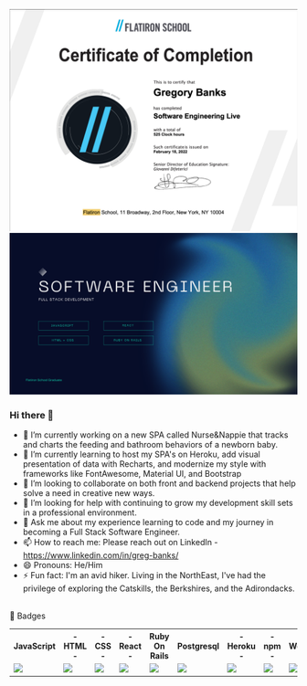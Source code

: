 ![certificate](Flatiron_School_Certificate.png)
<br/>
![banner](SWE-Banner.png)
<br/>
### Hi there 👋

- 🔭 I’m currently working on a new SPA called Nurse&Nappie that tracks and charts the feeding and bathroom behaviors of a newborn baby. 
- 🌱 I’m currently learning to host my SPA's on Heroku, add visual presentation of data with Recharts, and modernize my style with frameworks like FontAwesome, Material UI, and Bootstrap
- 👯 I’m looking to collaborate on both front and backend projects that help solve a need in creative new ways.
- 🤔 I’m looking for help with continuing to grow my development skill sets in a professional environment.
- 💬 Ask me about my experience learning to code and my journey in becoming a Full Stack Software Engineer.
- 📫 How to reach me: Please reach out on LinkedIn - https://www.linkedin.com/in/greg-banks/
- 😄 Pronouns: He/Him
- ⚡ Fun fact: I'm an avid hiker. Living in the NorthEast, I've had the privilege of exploring the Catskills, the Berkshires, and the Adirondacks.
<br/>
📛 Badges
<table>
  <tr>
    <th>JavaScript</th>
    <th>- HTML -</th>
    <th>- CSS -</th>
    <th>- React -</th>
    <th>Ruby On Rails</th>
    <th>Postgresql</th>
    <th>- Heroku -</th>
    <th>- npm -</th>
    <th>WordPress</th>
  </tr>
  <tr>
    <td><img src="https://cdn.jsdelivr.net/gh/devicons/devicon/icons/javascript/javascript-original.svg" /></td>
    <td><img src="https://cdn.jsdelivr.net/gh/devicons/devicon/icons/html5/html5-original-wordmark.svg" /></td>
    <td><img src="https://cdn.jsdelivr.net/gh/devicons/devicon/icons/css3/css3-original-wordmark.svg" /></td>
    <td><img src="https://cdn.jsdelivr.net/gh/devicons/devicon/icons/react/react-original-wordmark.svg" /></td>
    <td><img src="https://cdn.jsdelivr.net/gh/devicons/devicon/icons/ruby/ruby-plain-wordmark.svg" /></td>
    <td><img src="https://cdn.jsdelivr.net/gh/devicons/devicon/icons/postgresql/postgresql-plain-wordmark.svg" /></td>
    <td><img src="https://cdn.jsdelivr.net/gh/devicons/devicon/icons/heroku/heroku-plain-wordmark.svg" /></td>
    <td><img src="https://cdn.jsdelivr.net/gh/devicons/devicon/icons/npm/npm-original-wordmark.svg" /></td>
    <td><img src="https://cdn.jsdelivr.net/gh/devicons/devicon/icons/wordpress/wordpress-plain.svg" /></td>
  </tr>
</table>
